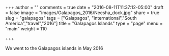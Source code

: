 +++
author = ""
comments = true
date = "2016-08-11T11:37:12-05:00"
draft = false
image = "images/Galapagos_2016/Neesha_dock.jpg"
share = true
slug = "galapagos"
tags = ["Galapagos", "international","South America","travel","2016"]
title = "Galapagos Islands"
type = "page"
menu = "main"
weight = 110

+++

 We went to the Galapagos islands in May 2016
